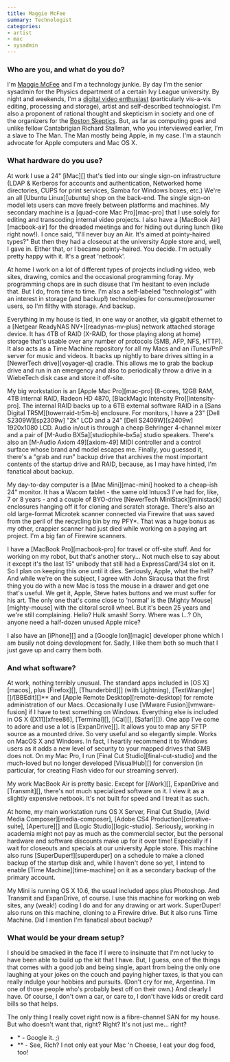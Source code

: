 ```yaml
---
title: Maggie McFee
summary: Technologist
categories:
- artist
- mac
- sysadmin
---
```


### Who are you, and what do you do?

I'm [Maggie McFee](http://maggiemcfee.com/ "Maggie's website.") and I'm a technology junkie. By day I'm the senior sysadmin for the Physics department of a certain Ivy League university. By night and weekends, I'm a [digital video enthusiast](http://aggravatedmedia.com "Maggie's video/audio site.") (particularly vis-a-vis editing, processing and storage), artist and self-described technologist. I'm also a proponent of rational thought and skepticism in society and one of the organizers for the [Boston Skeptics](http://bostonskeptics.com/ "Critical thinkers."). But, as far as computing goes and unlike fellow Cantabrigian Richard Stallman, who you interviewed earlier, I'm a slave to The Man. The Man mostly being Apple, in my case. I'm a staunch advocate for Apple computers and Mac OS X.

### What hardware do you use?

At work I use a 24" [iMac][] that's tied into our single sign-on infrastructure (LDAP & Kerberos for accounts and authentication, Networked home directories, CUPS for print services, Samba for Windows boxes, etc.) We're an all [Ubuntu Linux][ubuntu] shop on the back-end. The single sign-on model lets users can move freely between platforms and machines. My secondary machine is a [quad-core Mac Pro][mac-pro] that I use solely for editing and transcoding internal video projects. I also have a [MacBook Air][macbook-air] for the dreaded meetings and for hiding out during lunch (like right now!). I once said, "I'll never buy an Air. It's aimed at pointy-haired types?" But then they had a closeout at the university Apple store and, well, I gave in. Either that, or I became pointy-haired. You decide. I'm actually pretty happy with it. It's a great 'netbook'.

At home I work on a lot of different types of projects including video, web sites, drawing, comics and the occasional programming foray. My programming chops are in such disuse that I'm hesitant to even include that. But I do, from time to time. I'm also a self-labeled "technologist" with an interest in storage (and backup!) technologies for consumer/prosumer users, so I'm filthy with storage. And backup. 

Everything in my house is tied, in one way or another, via gigabit ethernet to a [Netgear ReadyNAS NV+][readynas-nv-plus] network attached storage device. It has 4TB of RAID (X-RAID, for those playing along at home) storage that's usable over any number of protocols (SMB, AFP, NFS, HTTP). It also acts as a Time Machine repository for all my Macs and an iTunes/PnP server for music and videos. It backs up nightly to bare drives sitting in a [NewerTech drive][voyager-q] cradle. This allows me to grab the backup drive and run in an emergency and also to periodically throw a drive in a WiebeTech disk case and store it off-site. 

My big workstation is an [Apple Mac Pro][mac-pro] (8-cores, 12GB RAM, 4TB internal RAID, Radeon HD 4870, [BlackMagic Intensity Pro][intensity-pro]. The internal RAID backs up to a 6TB external software RAID in a [Sans Digital TR5M][towerraid-tr5m-b] enclosure. For monitors, I have a 23" [Dell S2309W][sp2309w] "2k" LCD and a 24" [Dell S2409W][s2409w] 1920x1080 LCD. Audio in/out is through a cheap Behringer 4-channel mixer and a pair of [M-Audio BX5a][studiophile-bx5a] studio speakers. There's also an [M-Audio Axiom 49][axiom-49] MIDI controller and a control surface whose brand and model escapes me. Finally, you guessed it, there's a "grab and run" backup drive that archives the most important contents of the startup drive and RAID, because, as I may have hinted, I'm fanatical about backup.

My day-to-day computer is a [Mac Mini][mac-mini] hooked to a cheap-ish 24" monitor. It has a Wacom tablet - the same old Intuos3 I've had for, like, 7 or 8 years - and a couple of BYO-drive [NewerTech MiniStack][ministack] enclosures hanging off it for cloning and scratch storage. There's also an old large-format Microtek scanner connected via Firewire that was saved from the peril of the recycling bin by my PFY\*. That was a huge bonus as my other, crappier scanner had just died while working on a paying art project. I'm a big fan of Firewire scanners.

I have a [MacBook Pro][macbook-pro] for travel or off-site stuff. And for working on my robot, but that's another story... Not much else to say about it except it's the last 15" unibody that still had a ExpressCard/34 slot on it. So I plan on keeping this one until it dies. Seriously, Apple, what the hell? And while we're on the subject, I agree with John Siracusa that the first thing you do with a new Mac is toss the mouse in a drawer and get one that's useful. We get it, Apple, Steve hates buttons and we must suffer for his art. The only one that's come close to 'normal' is the [Mighty Mouse][mighty-mouse] with the clitoral scroll wheel. But it's been 25 years and we're still complaining. Hello? Hulk smash! Sorry. Where was I...? Oh, anyone need a half-dozen unused Apple mice?

I also have an [iPhone][] and a [Google Ion][magic] developer phone which I am busily not doing development for. Sadly, I like them both so much that I just gave up and carry them both.

### And what software?

At work, nothing terribly unusual. The standard apps included in [OS X][macos], plus [Firefox][], [Thunderbird][] (with Lightning), [TextWrangler][]/[BBEdit][]\*\* and [Apple Remote Desktop][remote-desktop] for remote administration of our Macs. Occasionally I use [VMware Fusion][vmware-fusion] if I have to test something on Windows. Everything else is included in OS X ([X11][xfree86], [Terminal][], [iCal][], [Safari][]). One app I've come to adore and use a lot is [ExpanDrive][]. It allows you to map any SFTP source as a mounted drive. So very useful and so elegantly simple. Works on MacOS X and Windows. In fact, I heartily recommend it to Windows users as it adds a new level of security to your mapped drives that SMB does not. On my Mac Pro, I run [Final Cut Studio][final-cut-studio] and the much-loved but no longer developed [VisualHub][] for conversion (in particular, for creating Flash video for our streaming server).

My work MacBook Air is pretty basic. Except for [iWork][], ExpanDrive and [Transmit][], there's not much specialized software on it. I view it as a slightly expensive netbook. It's not built for speed and I treat it as such.

At home, my main workstation runs OS X Server, Final Cut Studio, [Avid Media Composer][media-composer], [Adobe CS4 Production][creative-suite], [Aperture][] and [Logic Studio][logic-studio]. Seriously, working in academia might not pay as much as the commercial sector, but the personal hardware and software discounts make up for it over time! Especially if I wait for closeouts and specials at our university Apple store. This machine also runs [SuperDuper!][superduper] on a schedule to make a cloned backup of the startup disk and, while I haven't done so yet, I intend to enable [Time Machine][time-machine] on it as a secondary backup of the primary account.

My Mini is running OS X 10.6, the usual included apps plus Photoshop. And Transmit and ExpanDrive, of course. I use this machine for working on web sites, any (weak!) coding I do and for any drawing or art work. SuperDuper! also runs on this machine, cloning to a Firewire drive. But it also runs Time Machine. Did I mention I'm fanatical about backup?

### What would be your dream setup?

I should be smacked in the face if I were to insinuate that I'm not lucky to have been able to build up the kit that I have. But, I guess, one of the things that comes with a good job and being single, apart from being the only one laughing at your jokes on the couch and paying higher taxes, is that you can really indulge your hobbies and pursuits. (Don't cry for me, Argentina. I'm one of those people who's probably best off on their own.) And clearly I have. Of course, I don't own a car, or care to, I don't have kids or credit card bills so that helps.

The only thing I really covet right now is a fibre-channel SAN for my house. But who doesn't want that, right? Right? It's not just me... right?
 
*  \* - Google it. ;)
*  \*\* - See, Rich? I not only eat your Mac 'n Cheese, I eat your dog food, too!